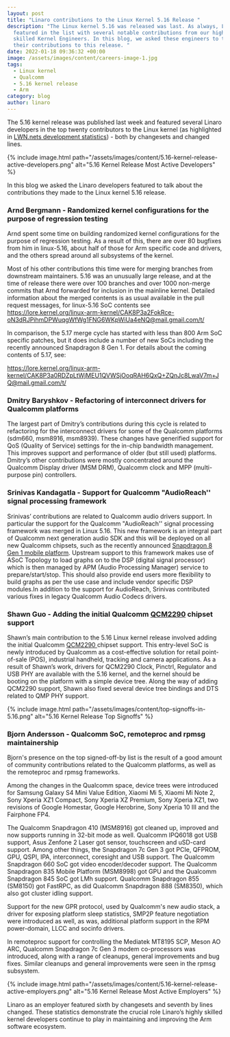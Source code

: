 ```yaml
---
layout: post
title: "Linaro contributions to the Linux Kernel 5.16 Release "
description: "The Linux kernel 5.16 was released was last. As always, Linaro
  featured in the list with several notable contributions from our highly
  skilled Kernel Engineers. In this blog, we asked these engineers to talk about
  their contributions to this release. "
date: 2022-01-18 09:36:32 +00:00
image: /assets/images/content/careers-image-1.jpg
tags:
  - Linux kernel
  - Qualcomm
  - 5.16 kernel release
  - Arm
category: blog
author: linaro
---
```

The 5.16 kernel release was published last week and featured several Linaro developers in the top twenty contributors to the Linux kernel (as highlighted in [LWN.nets development statistics](https://lwn.net/Articles/880699/)) - both by changesets and changed lines.

{% include image.html path="/assets/images/content/5.16-kernel-release-active-developers.png" alt="5.16 Kernel Release Most Active Developers" %}

In this blog we asked the Linaro developers featured to talk about the contributions they made to the Linux kernel 5.16 release.

### Arnd Bergmann - Randomized kernel configurations for the purpose of regression testing

Arnd spent some time on building randomized kernel configurations for the purpose of regression testing. As a result of this, there are over 80 bugfixes from him in linux-5.16, about half of those for Arm specific code and drivers, and the others spread around all subsystems of the kernel.

Most of his other contributions this time were for merging branches from downstream maintainers. 5.16 was an unusually large release, and at the time of release there were over 100 branches and over 1000 non-merge commits that Arnd forwarded for inclusion in the mainline kernel. Detailed information about the merged contents is as usual available in the pull request messages, for linux-5.16 SoC contents see <https://lore.kernel.org/linux-arm-kernel/CAK8P3a2FokRce-oN3dRJPihmDPWuqgWfWg1FNG6WKpWiUa4eNQ@mail.gmail.com/t/>

In comparison, the 5.17 merge cycle has started with less than 800 Arm SoC specific patches, but it does include a number of new SoCs including the recently announced Snapdragon 8 Gen 1. For details about the coming contents of 5.17, see:

<https://lore.kernel.org/linux-arm-kernel/CAK8P3a0RDZpLtWjMEU1QVWSjOoqRAH6QxQ+ZQnJc8LwaV7m+JQ@mail.gmail.com/t/>

### Dmitry Baryshkov - Refactoring of interconnect drivers for Qualcomm platforms 

The largest part of Dmitry’s contributions during this cycle is related to refactoring for the interconnect drivers for some of the Qualcomm platforms (sdm660, msm8916, msm8939). These changes have generified support for QoS (Quality of Service) settings for the in-chip bandwidth management. This improves support and performance of older (but still used) platforms. Dmitry’s other contributions were mostly concentrated around the Qualcomm Display driver (MSM DRM), Qualcomm clock and MPP (multi-purpose pin) controllers.

### Srinivas Kandagatla - Support for Qualcomm "AudioReach'' signal processing framework

Srinivas’ contributions are related to Qualcomm audio drivers support. In particular the support for the Qualcomm "AudioReach'' signal processing framework was merged in Linux 5.16. This new framework is an integral part of Qualcomm next generation audio SDK and this will be deployed on all new Qualcomm chipsets, such as the recently announced [Snapdragon 8 Gen 1 mobile platform](https://www.qualcomm.com/products/snapdragon-8-gen-1-mobile-platform). Upstream support to this framework makes use of ASoC Topology to load graphs on to the DSP (digital signal processor) which is then managed by APM (Audio Processing Manager) service to prepare/start/stop. This should also provide end users more flexibility to build graphs as per the use case and include vendor specific DSP modules.In addition to the support for AudioReach, Srinivas contributed various fixes in legacy Qualcomm Audio Codecs drivers.

### Shawn Guo - Adding the initial Qualcomm [QCM2290](https://www.qualcomm.com/products/qcm2290) chipset support

Shawn’s main contribution to the 5.16 Linux kernel release involved adding the initial Qualcomm [QCM2290 ](https://www.qualcomm.com/products/qcm2290)chipset support. This entry-level SoC is newly introduced by Qualcomm as a cost-effective solution for retail point-of-sale (POS), industrial handheld, tracking and camera applications. As a result of Shawn’s work, drivers for QCM2290 Clock, Pinctrl, Regulator and USB PHY are available with the 5.16 kernel, and the kernel should be booting on the platform with a simple device tree. Along the way of adding QCM2290 support, Shawn also fixed several device tree bindings and DTS related to QMP PHY support.

{% include image.html path="/assets/images/content/top-signoffs-in-5.16.png" alt="5.16 Kernel Release Top Signoffs" %}

### Bjorn Andersson - Qualcomm SoC, remoteproc and rpmsg maintainership

Bjorn's presence on the top signed-off-by list is the result of a good amount of community contributions related to the Qualcomm platforms, as well as the remoteproc and rpmsg frameworks.

Among the changes in the Qualcomm space, device trees were introduced for Samsung Galaxy S4 Mini Value Edition, Xiaomi Mi 5, Xiaomi Mi Note 2, Sony Xperia XZ1 Compact, Sony Xperia XZ Premium, Sony Xperia XZ1, two revisions of Google Homestar, Google Herobrine, Sony Xperia 10 III and the Fairphone FP4.

The Qualcomm Snapdragon 410 (MSM8916) got cleaned up, improved and now supports running in 32-bit mode as well. Qualcomm IPQ6018 got USB support, Asus Zenfone 2 Laser got sensor, touchscreen and uSD-card support. Among other things, the Snapdragon 7c Gen 3 got PCIe, QFPROM, GPU, QSPI, IPA, interconnect, coresight and USB support. The Qualcomm Snapdragon 660 SoC got video encoder/decoder support. The Qualcomm Snapdragon 835 Mobile Platform (MSM8998) got GPU and the Qualcomm Snapdragon 845 SoC got LMh support. Qualcomm Snapdragon 855 (SM8150) got FastRPC, as did Qualcomm Snapdragon 888 (SM8350), which also got cluster idling support.

Support for the new GPR protocol, used by Qualcomm's new audio stack, a driver for exposing platform sleep statistics, SMP2P feature negotiation were introduced as well, as was, additional platform support in the RPM power-domain, LLCC and socinfo drivers.

In remoteproc support for controlling the Mediatek MT8195 SCP, Meson AO ARC, Qualcomm Snapdragon 7c Gen 3 modem co-processors was introduced, along with a range of cleanups, general improvements and bug fixes. Similar cleanups and general improvements were seen in the rpmsg subsystem.

{% include image.html path="/assets/images/content/5.16-kernel-release-active-employers.png" alt="5.16 Kernel Release Most Active Employers" %}

Linaro as an employer featured sixth by changesets and seventh by lines changed. These statistics demonstrate the crucial role Linaro’s highly skilled kernel developers continue to play in maintaining and improving the Arm software ecosystem.